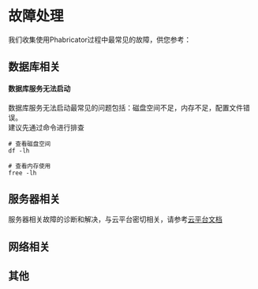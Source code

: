 # 故障处理

我们收集使用Phabricator过程中最常见的故障，供您参考：

## 数据库相关

#### 数据库服务无法启动

数据库服务无法启动最常见的问题包括：磁盘空间不足，内存不足，配置文件错误。  
建议先通过命令进行排查  

```shell
# 查看磁盘空间
df -lh

# 查看内存使用
free -lh
```
## 服务器相关

服务器相关故障的诊断和解决，与云平台密切相关，请参考[云平台文档](https://support.websoft9.com/docs/faq/zh/tech-instance.html)

## 网络相关

## 其他